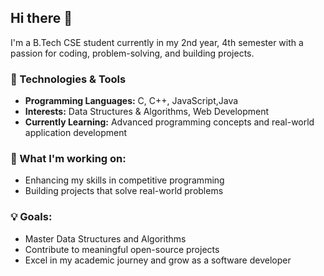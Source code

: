 ## Hi there 👋

<!--
**tanwarsneha/tanwarsneha** is a ✨ _special_ ✨ repository because its `README.md` (this file) appears on your GitHub profile.

Here are some ideas to get you started:

- 🔭 I’m currently working on ...
- 🌱 I’m currently learning ...
- 👯 I’m looking to collaborate on ...
- 🤔 I’m looking for help with ...
- 💬 Ask me about ...
- 📫 How to reach me: ...
- 😄 Pronouns: ...
- ⚡ Fun fact: ...
-->
I'm a B.Tech CSE student currently in my 2nd year, 4th semester with a passion for coding, problem-solving, and building projects.

### 🔧 Technologies & Tools

- **Programming Languages:** C, C++, JavaScript,Java <br>
- **Interests:** Data Structures & Algorithms, Web Development<br>
- **Currently Learning:** Advanced programming concepts and real-world application development

### 🚀 What I'm working on:

- Enhancing my skills in competitive programming<br>
- Building projects that solve real-world problems

### 💡 Goals:

- Master Data Structures and Algorithms<br>
- Contribute to meaningful open-source projects<br>
- Excel in my academic journey and grow as a software developer
